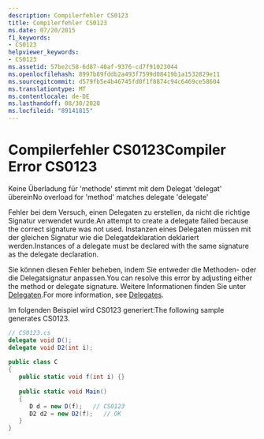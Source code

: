 ```yaml
---
description: Compilerfehler CS0123
title: Compilerfehler CS0123
ms.date: 07/20/2015
f1_keywords:
- CS0123
helpviewer_keywords:
- CS0123
ms.assetid: 57be2c58-6d87-40af-9376-cd7f91023044
ms.openlocfilehash: 8997b89fddb2a493f7599d08419b1a1532829e11
ms.sourcegitcommit: d579fb5e4b46745fd0f1f8874c94c6469ce58604
ms.translationtype: MT
ms.contentlocale: de-DE
ms.lasthandoff: 08/30/2020
ms.locfileid: "89141815"
---
```

# <a name="compiler-error-cs0123"></a><span data-ttu-id="215c7-103">Compilerfehler CS0123</span><span class="sxs-lookup"><span data-stu-id="215c7-103">Compiler Error CS0123</span></span>
<span data-ttu-id="215c7-104">Keine Überladung für 'methode' stimmt mit dem Delegat 'delegat' überein</span><span class="sxs-lookup"><span data-stu-id="215c7-104">No overload for 'method' matches delegate 'delegate'</span></span>  
  
 <span data-ttu-id="215c7-105">Fehler bei dem Versuch, einen Delegaten zu erstellen, da nicht die richtige Signatur verwendet wurde.</span><span class="sxs-lookup"><span data-stu-id="215c7-105">An attempt to create a delegate failed because the correct signature was not used.</span></span> <span data-ttu-id="215c7-106">Instanzen eines Delegaten müssen mit der gleichen Signatur wie die Delegatdeklaration deklariert werden.</span><span class="sxs-lookup"><span data-stu-id="215c7-106">Instances of a delegate must be declared with the same signature as the delegate declaration.</span></span>  
  
 <span data-ttu-id="215c7-107">Sie können diesen Fehler beheben, indem Sie entweder die Methoden- oder die Delegatsignatur anpassen.</span><span class="sxs-lookup"><span data-stu-id="215c7-107">You can resolve this error by adjusting either the method or delegate signature.</span></span> <span data-ttu-id="215c7-108">Weitere Informationen finden Sie unter [Delegaten](../programming-guide/delegates/index.md).</span><span class="sxs-lookup"><span data-stu-id="215c7-108">For more information, see [Delegates](../programming-guide/delegates/index.md).</span></span>  
  
 <span data-ttu-id="215c7-109">Im folgenden Beispiel wird CS0123 generiert:</span><span class="sxs-lookup"><span data-stu-id="215c7-109">The following sample generates CS0123.</span></span>  
  
```csharp  
// CS0123.cs  
delegate void D();  
delegate void D2(int i);  
  
public class C  
{  
   public static void f(int i) {}  
  
   public static void Main()  
   {  
      D d = new D(f);   // CS0123  
      D2 d2 = new D2(f);   // OK  
   }  
}  
```

